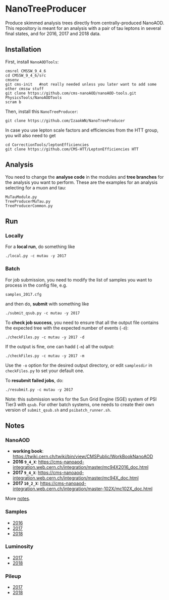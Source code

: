 # NanoTreeProducer
Produce skimmed analysis trees directly from centrally-produced NanoAOD.
This repository is meant for an analysis with a pair of tau leptons in several final states, and for 2016, 2017 and 2018 data.


## Installation

First, install `NanoAODTools`:
```
cmsrel CMSSW_9_4_6
cd CMSSW_9_4_6/src
cmsenv
git cms-init   #not really needed unless you later want to add some other cmssw stuff
git clone https://github.com/cms-nanoAOD/nanoAOD-tools.git PhysicsTools/NanoAODTools
scram b
```

Then, install this `NanoTreeProducer`:
```
git clone https://github.com/IzaakWN/NanoTreeProducer
```

In case you use lepton scale factors and efficiencies from the HTT group, you will also need to get
```
cd CorrectionTools/leptonEfficiencies
git clone https://github.com/CMS-HTT/LeptonEfficiencies HTT
```


## Analysis

You need to change the **analyse code** in the modules and **tree branches** for the analysis you want to perform.
These are the examples for an analysis selecting for a muon and tau:
```
MuTauModule.py
TreeProducerMuTau.py
TreeProducerCommon.py
```


## Run

### Locally
For a **local run**, do something like
```
./local.py -c mutau -y 2017
```


### Batch
For job submission, you need to modify the list of samples you want to process in the config file, e.g.
```
samples_2017.cfg
```
and then do, **submit** with something like
```
./submit_qsub.py -c mutau -y 2017
```
To **check job success**, you need to ensure that all the output file contains the expected tree with the expected number of events (`-d`):
```
./checkFiles.py -c mutau -y 2017 -d
```
If the output is fine, one can hadd (`-m`) all the output:
```
./checkFiles.py -c mutau -y 2017 -m
```
Use the `-o` option for the desired output directory, or edit `samplesdir` in `checkFiles.py` to set your default one.

To **resubmit failed jobs**, do:
```
./resubmit.py -c mutau -y 2017
```
Note: this submission works for the Sun Grid Engine (SGE) system of PSI Tier3 with `qsub`. For other batch systems, one needs to create their own version of `submit_qsub.sh` and `psibatch_runner.sh`.


## Notes

### NanoAOD

* **working book**: https://twiki.cern.ch/twiki/bin/view/CMSPublic/WorkBookNanoAOD
* **2016 `9_4_X`**: https://cms-nanoaod-integration.web.cern.ch/integration/master/mc94X2016_doc.html
* **2017 `9_4_X`**: https://cms-nanoaod-integration.web.cern.ch/integration/master/mc94X_doc.html
* **2017 `10_2_X`**: https://cms-nanoaod-integration.web.cern.ch/integration/master-102X/mc102X_doc.html

More [notes](https://www.evernote.com/l/Ac8PKYGpaJxJArj4eng5ed95_wvpzwSNTgc).

### Samples

* [2016](https://www.evernote.com/l/Ac9nVeF2tcdJI7R-is1KPT2Ukv7A260zNX0)
* [2017](https://www.evernote.com/l/Ac8WfL3Mzx1MrKdm1LfIOl-F-j7NeScPKxs)
* [2018](https://www.evernote.com/l/Ac9yyi7wtg9LaYgxOIz11jFyzLV0ztkemtE)

### Luminosity

* [2017](https://ineuteli.web.cern.ch/ineuteli/lumi/2017/)
* [2018](https://ineuteli.web.cern.ch/ineuteli/lumi/2018/)

### Pileup 

* [2017](https://ineuteli.web.cern.ch/ineuteli/pileup/2017/)
* [2018](https://ineuteli.web.cern.ch/ineuteli/pileup/2018/)



